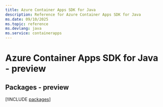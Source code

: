 ```yaml
---
title: Azure Container Apps SDK for Java
description: Reference for Azure Container Apps SDK for Java
ms.date: 09/10/2025
ms.topic: reference
ms.devlang: java
ms.service: containerapps
---
```

# Azure Container Apps SDK for Java - preview
## Packages - preview
[!INCLUDE [packages](container-apps-index.md)]